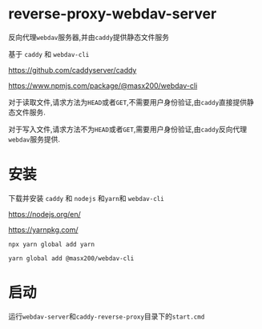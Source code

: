 # reverse-proxy-webdav-server
反向代理`webdav`服务器,并由`caddy`提供静态文件服务

基于 `caddy` 和 `webdav-cli`

https://github.com/caddyserver/caddy

https://www.npmjs.com/package/@masx200/webdav-cli


对于读取文件,请求方法为`HEAD`或者`GET`,不需要用户身份验证,由`caddy`直接提供静态文件服务.

对于写入文件,请求方法不为`HEAD`或者`GET`,需要用户身份验证,由`caddy`反向代理`webdav`服务提供.

# 安装

下载并安装 `caddy` 和 `nodejs` 和`yarn`和 `webdav-cli`


https://nodejs.org/en/

https://yarnpkg.com/



```
npx yarn global add yarn
```

```shell
yarn global add @masx200/webdav-cli
```

# 启动


运行`webdav-server`和`caddy-reverse-proxy`目录下的`start.cmd`

